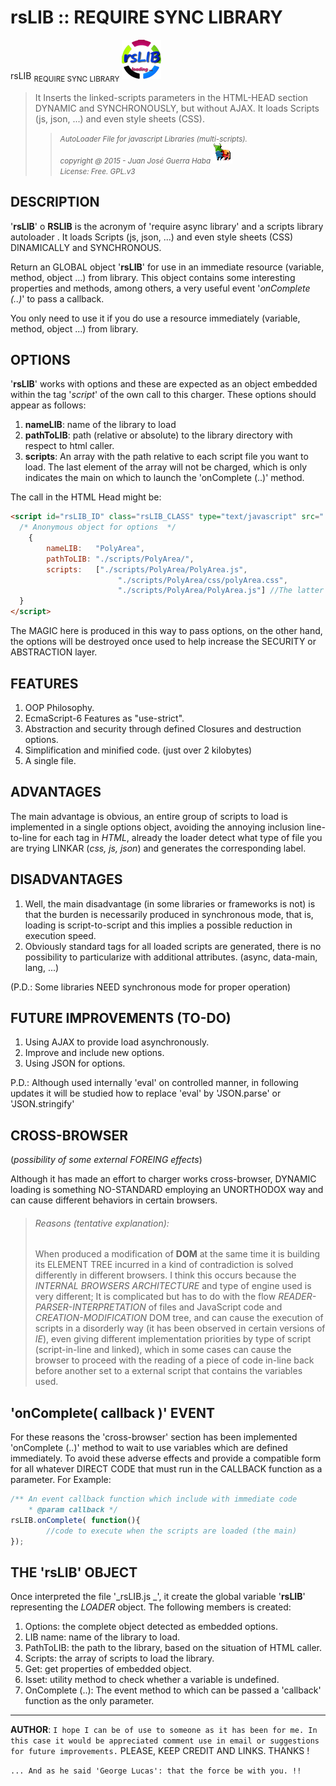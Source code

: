 # rsLIB :: REQUIRE SYNC LIBRARY

<div id="intro">
<span>rsLIB</span> <sub>REQUIRE SYNC LIBRARY</sub>
	<img src="img/rsLIB_logo.png" alt="logo rsLIB" title="rsLIB" />
	<blockquote>
	It Inserts the linked-scripts parameters in the HTML-HEAD section DYNAMIC and SYNCHRONOUSLY, but without AJAX.  
	It loads Scripts (js, json, ...) and even style sheets (CSS).
	<blockquote>
	<cite><small>AutoLoader File for javascript Libraries (multi-scripts).<br />
	copyright @ 2015 - Juan José Guerra Haba <dinertron@gmail.com> <img id="torotron" src="img/torotron_logo.png" alt="torotron" title="guerraTron" /><br /> 
	License: Free. GPL.v3</small></cite>
	</blockquote>
	</blockquote>
</div>

DESCRIPTION
-----------
'__rsLIB__' o __RSLIB__ is the acronym of 'require async library' and a scripts library autoloader . It loads Scripts (js, json, ...) and even style sheets (CSS) DINAMICALLY and SYNCHRONOUS.  

Return an GLOBAL object '__rsLIB__' for use in an immediate resource (variable, method, object ...) from library. This object contains some interesting properties and methods, among others, a very useful event '*onComplete (..)*' to pass a callback.

You only need to use it if you do use a resource immediately (variable, method, object ...) from library.

OPTIONS
-------
'__rsLIB__' works with options and these are expected as an object embedded within the tag '*script*' of the own call to this charger. These options should appear as follows:
 1. __nameLIB__: name of the library to load
 2. __pathToLIB__: path (relative or absolute) to the library directory with respect to html caller.
 3. __scripts__: An array with the path relative to each script file you want to load. The last element of the array will not be charged, which is only indicates the main on which to launch the 'onComplete (..)' method.

The call in the HTML Head might be:
````html
<script id="rsLIB_ID" class="rsLIB_CLASS" type="text/javascript" src="./scripts/rsLIB.js">
  /* Anonymous object for options  */
	{
		nameLIB:   "PolyArea",
		pathToLIB: "./scripts/PolyArea/",
		scripts:   ["./scripts/PolyArea/PolyArea.js",
						"./scripts/PolyArea/css/polyArea.css",
						"./scripts/PolyArea/PolyArea.js"] //The latter will not be loaded, only determines the event 'onComplete (..)'
  }
</script>
````

The MAGIC here is produced in this way to pass options, on the other hand, the options will be destroyed once used to help increase the SECURITY or ABSTRACTION layer.

FEATURES
--------
 1. OOP Philosophy. 
 2. EcmaScript-6 Features  as "use-strict". 
 3. Abstraction and security through defined Closures and destruction options. 
 4. Simplification and minified code. (just over 2 kilobytes) 
 5. A single file.

ADVANTAGES
----------
The main advantage is obvious, an entire group of scripts to load is implemented in a single options object, avoiding the annoying inclusion line-to-line for each tag in *HTML*, already the loader detect what type of file you are trying LINKAR (*css, js, json*) and generates the corresponding label.

DISADVANTAGES
-------------
 1. Well, the main disadvantage (in some libraries or frameworks is not) is that the burden is necessarily produced in synchronous mode, that is, loading is script-to-script and this implies a possible reduction in execution speed.
 2. Obviously standard tags for all loaded scripts are generated, there is no possibility to particularize with additional attributes. (async, data-main, lang, ...)
 <p class="PD">(P.D.: Some libraries NEED synchronous mode for proper operation)</p>

FUTURE IMPROVEMENTS (TO-DO)
---------------------------
 1. Using AJAX to provide load asynchronously.
 2. Improve and include new options.
 3. Using JSON for options. 
 <p class="PD">P.D.: Although used internally 'eval' on controlled manner, in following updates  it will be studied how to replace 'eval' by 'JSON.parse' or 'JSON.stringify'<p>

CROSS-BROWSER
-------------
(*possibility of some external FOREING effects*)  

Although it has made an effort to charger works cross-browser, DYNAMIC loading is something NO-STANDARD employing an UNORTHODOX way and can cause different behaviors in certain browsers.

<blockquote class="comment">
	<h6>Reasons (tentative explanation):</h6>
	When produced a modification of <b>DOM</b> at the same time it is building its ELEMENT TREE incurred in a kind 
	of contradiction is solved differently in different browsers.  
	I think this occurs because the <i>INTERNAL BROWSERS ARCHITECTURE</i> and type of engine used is very different; 
	It is complicated but has to do with the flow <i>READER-PARSER-INTERPRETATION</i> of files and JavaScript code and 
	<i>CREATION-MODIFICATION</i> DOM tree, and can cause the execution of scripts in a disorderly way (it has been 
	observed in certain versions of <i>IE</i>), even giving different implementation priorities by type of script 
	(script-in-line and linked), which in some cases can cause the browser to proceed with the reading of a piece of 
	code in-line back before another set to a external script that contains the variables used.
</blockquote>

'onComplete( callback )' EVENT
------------------------------
For these reasons the 'cross-browser' section has been implemented 'onComplete (..)' method to wait to use variables which are defined immediately.
To avoid these adverse effects and provide a compatible form for all whatever DIRECT CODE that must run in the CALLBACK function as a parameter. For Example:
````javascript
/** An event callback function which include with immediate code
	* @param callback */
rsLIB.onComplete( function(){
		//code to execute when the scripts are loaded (the main)
});
````

THE 'rsLIB' OBJECT
------------------
Once interpreted the file '_rsLIB.js _', it create the global variable '__rsLIB__' representing the *LOADER* object. The following members is created:
 1. Options: the  complete object detected as embedded options.
 2. LIB name: name of the library to load.
 3. PathToLIB: the path to the library, based on the situation of HTML caller.
 4. Scripts: the array of scripts to load the library.
 5. Get: get properties of embedded object.
 6. Isset: utility method to check whether a variable is undefined.
 7. OnComplete (..): The event method to which can be passed a 'callback' function as the only parameter.
  
	
  --------------------
  
 __AUTHOR__: `I hope I can be of use to someone as it has been for me. In this case it would be appreciated comment use in email or suggestions for future improvements.`
 PLEASE, KEEP CREDIT AND LINKS. THANKS !

 `... And as he said 'George Lucas': that the force be with you. !!`